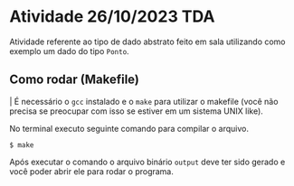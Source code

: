 # Atividade 26/10/2023 TDA

Atividade referente ao tipo de dado abstrato feito em sala utilizando como exemplo um dado do tipo `Ponto`.

## Como rodar (Makefile)

| É necessário o `gcc` instalado e o `make` para utilizar o makefile (você não precisa se preocupar com isso se estiver em um sistema UNIX like).

No terminal executo seguinte comando para compilar o arquivo.
```shell
$ make
```
Após executar o comando o arquivo binário `output` deve ter sido gerado e você poder abrir ele para rodar o programa.